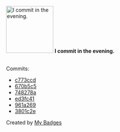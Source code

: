 <img src="https://my-badges.github.io/my-badges/evening-commits.png" alt="I commit in the evening." title="I commit in the evening." width="128">
<strong>I commit in the evening.</strong>
<br><br>

Commits:

- <a href="https://github.com/ksysoev/make-it-public/commit/c773ccdd7c34aa8c66fe29c410cee571a5155b22">c773ccd</a>
- <a href="https://github.com/ksysoev/make-it-public/commit/670b5c50685ab13fe3208e0dca0c9f5377189eee">670b5c5</a>
- <a href="https://github.com/ksysoev/make-it-public/commit/748278a2b23c7e379dcf2632bf86d5ccef260a36">748278a</a>
- <a href="https://github.com/ksysoev/make-it-public/commit/ed3fc4123c342da2e10dc13dfb7e8e5b34012903">ed3fc41</a>
- <a href="https://github.com/ksysoev/make-it-public/commit/961a269125fc1fe3a2f5c12ab5f95178d865f5d8">961a269</a>
- <a href="https://github.com/ksysoev/make-it-public/commit/3801c2e69eadc186e98695d6d70764a247722d11">3801c2e</a>


Created by <a href="https://github.com/my-badges/my-badges">My Badges</a>